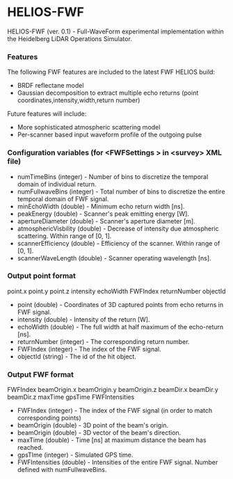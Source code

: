 # HELIOS-FWF
HELIOS-FWF (ver. 0.1) - Full-WaveForm experimental implementation within the Heidelberg LiDAR Operations Simulator.

### Features

The following FWF features are included to the latest FWF HELIOS build:
 - BRDF reflectane model
 - Gaussian decomposition to extract multiple echo returns (point coordinates,intensity,width,return number)
 
Future features will include:
 - More sophisticated atmospheric scattering model
 - Per-scanner based input waveform profile of the outgoing pulse
 
### Configuration variables (for \<FWFSettings \> in \<survey\> XML file)
 - numTimeBins (integer) - Number of bins to discretize the temporal domain of individual return.
 - numFullwaveBins (integer) - Total number of bins to discretize the entire temporal domain of FWF signal.
 - minEchoWidth (double) - Minimum echo return width [ns].
 - peakEnergy (double) - Scanner's peak emitting energy [W].
 - apertureDiameter (double) - Scanner's aperture diameter [m].
 - atmosphericVisbility (double) - Decrease of intensity due atmospheric scattering. Within range of [0, 1].
 - scannerEfficiency (double) - Efficiency of the scanner. Within range of [0, 1]. 
 - scannerWaveLength (double) - Scanner operating wavelength [ns].

### Output point format

point.x point.y point.z intensity echoWidth FWFIndex returnNumber objectId

- point (double) - Coordinates of 3D captured points from echo returns in FWF signal.
- intensity (double) - Intensity of the return [W].
- echoWidth (double) - The full width at half maximum of the echo-return [ns].
- returnNumber (integer) - The corresponding return number.
- FWFIndex (integer) - The index of the FWF signal.
- objectId (string) - The id of the hit object.

### Output FWF format

FWFIndex beamOrigin.x beamOrigin.y beamOrigin.z beamDir.x beamDir.y beamDir.z maxTime gpsTime FWFIntensities

- FWFIndex (integer) - The index of the FWF signal (in order to match corresponding points)
- beamOrigin (double) - 3D point of the beam's origin.
- beamOrigin (double) - 3D vector of the beam's direction.
- maxTime (double) - Time [ns] at maximum distance the beam has reached.
- gpsTIme (integer) - Simulated GPS time.
- FWFIntensities (double) - Intensities of the entire FWF signal. Number defined with numFullwaveBins.

